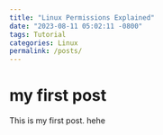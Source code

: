 ```yaml
---
title: "Linux Permissions Explained"
date: "2023-08-11 05:02:11 -0800"
tags: Tutorial
categories: Linux
permalink: /posts/
---
```



# my first post

This is my first post. hehe

